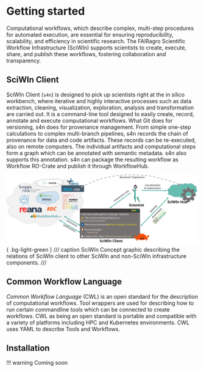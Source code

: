 # Getting started
Computational workflows, which describe complex, multi-step procedures for automated execution, are essential for ensuring reproducibility, scalability, and efficiency in scientific research. The FAIRagro Scientific Workflow Infrastructure (SciWIn) supports scientists to create, execute, share, and publish these workflows, fostering collaboration and transparency.

## SciWIn Client
SciWIn Client (`s4n`) is designed to pick up scientists right at the in silico workbench, where iterative and highly interactive processes such as data extraction, cleaning, visualization, exploration, analysis and transformation are carried out. It is a command-line tool designed to easily create, record, annotate and execute computational workflows. What Git does for versioning, s4n does for provenance management. From simple one-step calculations to complex multi-branch pipelines, s4n records the chain of provenance for data and code artifacts. These records can be re-executed, also on remote computers. The individual artifacts and computational steps form a graph which can be annotated with semantic metadata. s4n also supports this annotation. s4n can package the resulting workflow as Workflow RO-Crate and publish it through WorkflowHub.

![concept](../assets/concept_diagram.svg){ .bg-light-green }
/// caption
SciWIn Concept graphic describing the relations of SciWIn client to other SciWIn and non-SciWIn infrastructure components.
///

## Common Workflow Language
*Common Workflow Language* (CWL) is an open standard for the description of computational workflows. Tool wrappers are used for describing how to run certain commandline tools which can be connected to create workflows. 
CWL as being an open standard is portable and compatible with a variety of platforms including HPC and Kubernetes environments. CWL uses YAML to describe Tools and Workflows.

## Installation
!!! warning
    Coming soon